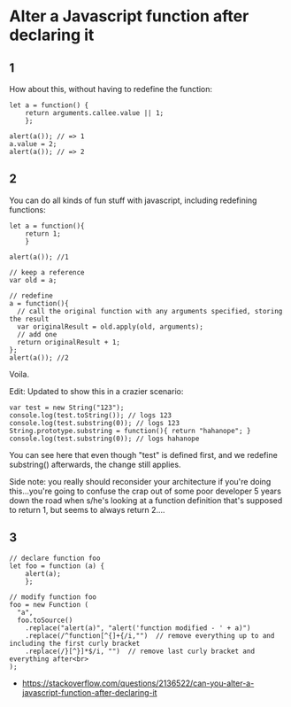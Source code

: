 # Alter a Javascript function after declaring it

## 1
How about this, without having to redefine the function:

```
let a = function() { 
    return arguments.callee.value || 1; 
    };

alert(a()); // => 1
a.value = 2;
alert(a()); // => 2
```

## 2

You can do all kinds of fun stuff with javascript, including redefining functions:

```
let a = function(){ 
    return 1; 
    }

alert(a()); //1

// keep a reference
var old = a;

// redefine
a = function(){
  // call the original function with any arguments specified, storing the result
  var originalResult = old.apply(old, arguments);
  // add one
  return originalResult + 1;
};
alert(a()); //2
```
Voila.

Edit: Updated to show this in a crazier scenario:

```
var test = new String("123");
console.log(test.toString()); // logs 123
console.log(test.substring(0)); // logs 123
String.prototype.substring = function(){ return "hahanope"; }
console.log(test.substring(0)); // logs hahanope
```
You can see here that even though "test" is defined first, and we redefine substring() afterwards, the change still applies.

Side note: you really should reconsider your architecture if you're doing this...you're going to confuse the crap out of some poor developer 5 years down the road when s/he's looking at a function definition that's supposed to return 1, but seems to always return 2....


## 3

```
// declare function foo
let foo = function (a) { 
    alert(a); 
    };

// modify function foo
foo = new Function (
  "a",
  foo.toSource()
    .replace("alert(a)", "alert('function modified - ' + a)")
    .replace(/^function[^{]+{/i,"")  // remove everything up to and including the first curly bracket
    .replace(/}[^}]*$/i, "")  // remove last curly bracket and everything after<br>
);
```

- https://stackoverflow.com/questions/2136522/can-you-alter-a-javascript-function-after-declaring-it